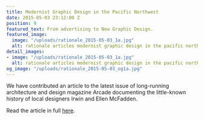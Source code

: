 ```yaml
---
title: Modernist Graphic Design in the Pacific Northwest
date: 2015-05-03 23:12:00 Z
position: 9
featured_text: From advertising to New Graphic Design.
featured_image:
  image: "/uploads/rationale_2015-05-03_1a.jpg"
  alt: rationale articles modernist graphic design in the pacific northwest
detail_images:
- image: "/uploads/rationale_2015-05-03_1a.jpg"
  alt: rationale articles modernist graphic design in the pacific northwest
og_image: "/uploads/rationale_2015-05-03_og1a.jpg"
---
```


We have contributed an article to the latest issue of long-running architecture and design magazine Arcade documenting the little-known history of local designers Irwin and Ellen McFadden. 

Read the article in full [here](http://arcadenw.org/article/modernist-graphic-design-in-the-pacific-northwest).